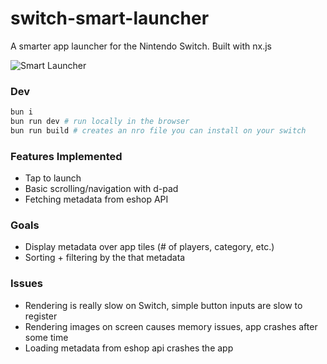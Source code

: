 # switch-smart-launcher
A smarter app launcher for the Nintendo Switch. Built with nx.js

![Smart Launcher](https://i.imgur.com/JWaeQ2z.jpeg)


### Dev
```bash
bun i
bun run dev # run locally in the browser
bun run build # creates an nro file you can install on your switch
```

### Features Implemented
- Tap to launch
- Basic scrolling/navigation with d-pad
- Fetching metadata from eshop API

### Goals
- Display metadata over app tiles (# of players, category, etc.)
- Sorting + filtering by the that metadata

### Issues
- Rendering is really slow on Switch, simple button inputs are slow to register
- Rendering images on screen causes memory issues, app crashes after some time
- Loading metadata from eshop api crashes the app
